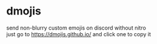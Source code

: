 # dmojis
send non-blurry custom emojis on discord without nitro  
just go to https://dmojis.github.io/ and click one to copy it
